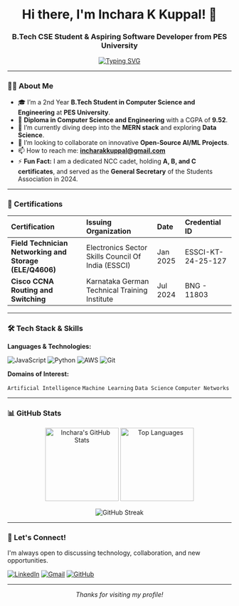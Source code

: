 <h1 align="center">Hi there, I'm Inchara K Kuppal! 👋</h1>
<h3 align="center"> B.Tech CSE Student & Aspiring Software Developer from PES University</h3>

<p align="center">
  <a href="https://git.io/typing-svg">
    <img src="https://readme-typing-svg.herokuapp.com?font=Fira+Code&pause=1000&color=FF7F50&center=true&width=435&lines=Web+Developer;Open-Source+Lover;Aspiring+Software+Developer" alt="Typing SVG" />
  </a>
</p>

---

### 👩‍🎓 About Me

- 🎓 I’m a 2nd Year **B.Tech Student in Computer Science and Engineering** at **PES University**.
- 🏅 **Diploma in Computer Science and Engineering** with a CGPA of **9.52**.
- 🌱 I’m currently diving deep into the **MERN stack** and exploring **Data Science**.
- 🤝 I’m looking to collaborate on innovative **Open-Source AI/ML Projects**.
- 📫 How to reach me: **incharakkuppal@gmail.com**
- ⚡ **Fun Fact:** I am a dedicated NCC cadet, holding **A, B, and C certificates**, and served as the **General Secretary** of the Students Association in 2024.

---

### 📜 Certifications

| Certification | Issuing Organization | Date | Credential ID |
| :--- | :--- | :--- | :--- |
| **Field Technician Networking and Storage (ELE/Q4606)** | Electronics Sector Skills Council Of India (ESSCI) | Jan 2025 | ESSCI-KT-24-25-127 |
| **Cisco CCNA Routing and Switching** | Karnataka German Technical Training Institute | Jul 2024 | BNG - 11803 |

---

### 🛠️ Tech Stack & Skills

**Languages & Technologies:**

![JavaScript](https://img.shields.io/badge/JavaScript-F7DF1E?style=for-the-badge&logo=javascript&logoColor=black)
![Python](https://img.shields.io/badge/Python-3776AB?style=for-the-badge&logo=python&logoColor=white)
![AWS](https://img.shields.io/badge/AWS-%23FF9900.svg?style=for-the-badge&logo=amazon-aws&logoColor=white)
![Git](https://img.shields.io/badge/Git-F05032?style=for-the-badge&logo=git&logoColor=white)

**Domains of Interest:**

`Artificial Intelligence` `Machine Learning` `Data Science` `Computer Networks`

---

### 📊 GitHub Stats

<p align="center">
  <img src="https://github-readme-stats.vercel.app/api?username=inchara13kuppal&show_icons=true&theme=radical" alt="Inchara's GitHub Stats" height="165"/>
  <img src="https://github-readme-stats.vercel.app/api/top-langs/?username=inchara13kuppal&layout=compact&theme=radical" alt="Top Languages" height="165"/>
</p>

<p align="center">
  <img src="https://streak-stats.demolab.com?user=inchara13kuppal&theme=radical" alt="GitHub Streak" />
</p>

---

### 🤝 Let's Connect!

I'm always open to discussing technology, collaboration, and new opportunities.

[![LinkedIn](https://img.shields.io/badge/LinkedIn-0A66C2?style=for-the-badge&logo=linkedin&logoColor=white)](https://www.linkedin.com/in/inchara-k-kuppal-035247286/)
[![Gmail](https://img.shields.io/badge/Gmail-EA4335?style=for-the-badge&logo=gmail&logoColor=white)](mailto:incharakkuppal@gmail.com)
[![GitHub](https://img.shields.io/badge/GitHub-181717?style=for-the-badge&logo=github&logoColor=white)](https://github.com/inchara13kuppal)

---
<p align="center">
  <i>Thanks for visiting my profile!</i>
</p>
